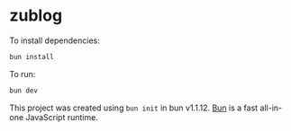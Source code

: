 # zublog

To install dependencies:

```bash
bun install
```

To run:

```bash
bun dev
```

This project was created using `bun init` in bun v1.1.12. [Bun](https://bun.sh) is a fast all-in-one JavaScript runtime.
